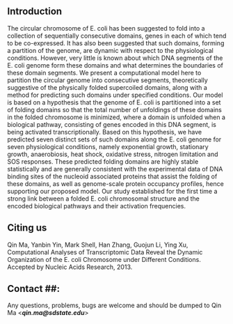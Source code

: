 ## Introduction ##
The circular chromosome of E. coli has been suggested to fold into a collection of sequentially consecutive domains, genes in each of which tend to be co-expressed. It has also been suggested that such domains, forming a partition of the genome, are dynamic with respect to the physiological conditions. However, very little is known about which DNA segments of the E. coli genome form these domains and what determines the boundaries of these domain segments. We present a computational model here to partition the circular genome into consecutive segments, theoretically suggestive of the physically folded supercoiled domains, along with a method for predicting such domains under specified conditions. Our model is based on a hypothesis that the genome of E. coli is partitioned into a set of folding domains so that the total number of unfoldings of these domains in the folded chromosome is minimized, where a domain is unfolded when a biological pathway, consisting of genes encoded in this DNA segment, is being activated transcriptionally. Based on this hypothesis, we have predicted seven distinct sets of such domains along the E. coli genome for seven physiological conditions, namely exponential growth, stationary growth, anaerobiosis, heat shock, oxidative stress, nitrogen limitation and SOS responses. These predicted folding domains are highly stable statistically and are generally consistent with the experimental data of DNA binding sites of the nucleoid associated proteins that assist the folding of these domains, as well as genome-scale protein occupancy profiles, hence supporting our proposed model. Our study established for the first time a strong link between a folded E. coli chromosomal structure and the encoded biological pathways and their activation frequencies.

## Citing us ##
Qin Ma, Yanbin Yin, Mark Shell, Han Zhang, Guojun Li, Ying Xu, Computational Analyses of Transcriptomic Data Reveal the Dynamic Organization of the E. coli Chromosome under Different Conditions. Accepted by Nucleic Acids Research, 2013.

## Contact ##:
Any questions, problems, bugs are welcome and should be dumped to Qin Ma <**_qin.ma@sdstate.edu_**>
